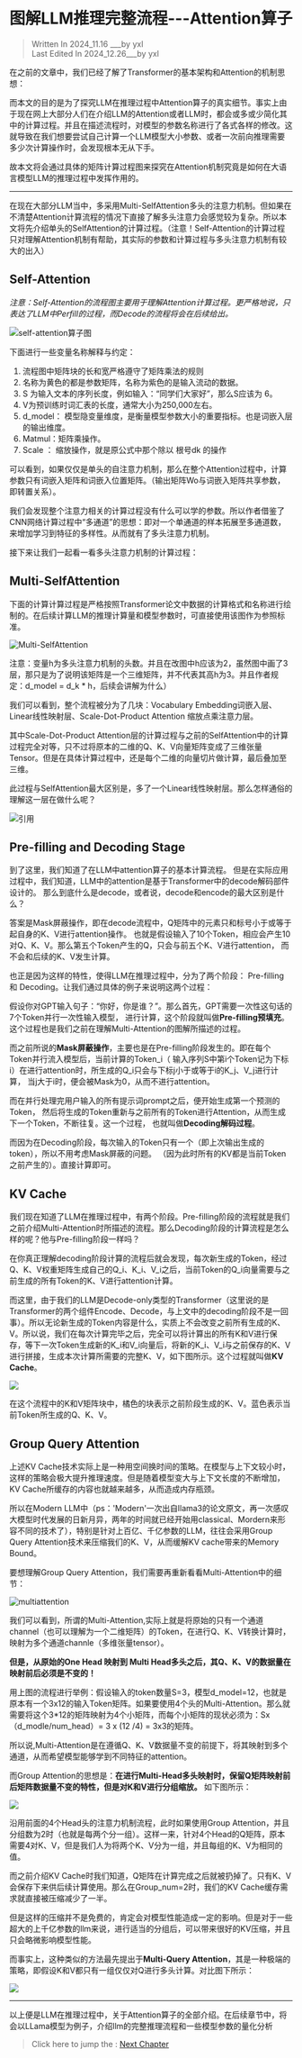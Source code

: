 # 图解LLM推理完整流程---Attention算子

> Written  In 2024_11.16 ___by yxl   
> Last Edited In 2024_12.26___by yxl


在之前的文章中，我们已经了解了Transformer的基本架构和Attention的机制思想：

而本文的目的是为了探究LLM在推理过程中Attention算子的真实细节。事实上由于现在网上大部分人们在介绍LLM的Attention或者LLM时，都会或多或少简化其中的计算过程。并且在描述流程时，对模型的参数名称进行了各式各样的修改。这就导致在我们想要尝试自己计算一个LLM模型大小参数、或者一次前向推理需要多少次计算操作时，会发现根本无从下手。

故本文将会通过具体的矩阵计算过程图来探究在Attention机制究竟是如何在大语言模型LLM的推理过程中发挥作用的。

---

在现在大部分LLM当中，多采用Multi-SelfAttention多头的注意力机制。但如果在不清楚Attention计算流程的情况下直接了解多头注意力会感觉较为复杂。所以本文将先介绍单头的SelfAttention的计算过程。（注意！Self-Attention的计算过程只对理解Attention机制有帮助，其实际的参数和计算过程与多头注意力机制有较大的出入）

## Self-Attention

*注意：Self-Attention的流程图主要用于理解Attention计算过程。更严格地说，只表达了LLM中Perfill的过程，而Decode的流程将会在后续给出。*

![self-attention算子图](../images/04.png)

下面进行一些变量名称解释与约定：
1. 流程图中矩阵块的长和宽严格遵守了矩阵乘法的规则
2. 名称为黄色的都是参数矩阵，名称为紫色的是输入流动的数据。
3. S 为输入文本的序列长度，例如输入：“同学们大家好”，那么S应该为 6。
4. V为预训练时词汇表的长度，通常大小为250,000左右。
5. d_model： 模型隐变量维度，是衡量模型参数大小的重要指标。也是词嵌入层的输出维度。
6. Matmul：矩阵乘操作。
7. Scale ： 缩放操作，就是原公式中那个除以 根号dk 的操作

可以看到，如果仅仅是单头的自注意力机制，那么在整个Attention过程中，计算参数只有词嵌入矩阵和词嵌入位置矩阵。（输出矩阵Wo与词嵌入矩阵共享参数，即转置关系）。

我们会发现整个注意力相关的计算过程没有什么可以学的参数。所以作者借鉴了CNN网络计算过程中“多通道”的思想：即对一个单通道的样本拓展至多通道数，来增加学习到特征的多样性。从而就有了多头注意力机制。

接下来让我们一起看一看多头注意力机制的计算过程：

## Multi-SelfAttention

下面的计算计算过程是严格按照Transformer论文中数据的计算格式和名称进行绘制的。在后续计算LLM的推理计算量和模型参数时，可直接使用该图作为参照标准。

![Multi-SelfAttention](../images/05.png)

注意：变量h为多头注意力机制的头数。并且在改图中h应该为2，虽然图中画了3层，那只是为了说明该矩阵是一个三维矩阵，并不代表其高h为3。并且作者规定：d_model = d_k * h，后续会讲解为什么）

我们可以看到，整个流程被分为了几块：Vocabulary Embedding词嵌入层、Linear线性映射层、Scale-Dot-Product Attention 缩放点乘注意力层。

其中Scale-Dot-Product Attention层的计算过程与之前的SelfAttention中的计算过程完全对等，只不过将原本的二维的Q、K、V向量矩阵变成了三维张量Tensor。但是在具体计算过程中，还是每个二维的向量切片做计算，最后叠加至三维。

此过程与SelfAttention最大区别是，多了一个Linear线性映射层。那么怎样通俗的理解这一层在做什么呢？

![引用](../images/06.png)


## Pre-filling and Decoding Stage

到了这里，我们知道了在LLM中attention算子的基本计算流程。
但是在实际应用过程中，我们知道，LLM中的attention是基于Transformer中的decode解码部件设计的。
那么到底什么是decode，或者说，decode和encode的最大区别是什么？

答案是Mask屏蔽操作，即在decode流程中，Q矩阵中的元素只和标号小于或等于起自身的K、V进行attention操作。
也就是假设输入了10个Token，相应会产生10对Q、K、V。那么第五个Token产生的Q，只会与前五个K、V进行attention，
而不会和后续的K、V发生计算。

也正是因为这样的特性，使得LLM在推理过程中，分为了两个阶段：
Pre-filling 和 Decoding。让我们通过具体的例子来说明这两个过程：

假设你对GPT输入句子：“你好，你是谁？”。那么首先，GPT需要一次性这句话的7个Token并行一次性输入模型，
进行计算，这个阶段就叫做**Pre-filling预填充**。这个过程也是我们之前在理解Multi-Attention的图解所描述的过程。

而之前所说的**Mask屏蔽操作**，主要也是在Pre-filling阶段发生的。即在每个Token并行流入模型后，当前计算的Token_i（
输入序列S中第i个Token记为下标i）在进行attention时，所生成的Q_i只会与下标j小于或等于i的K_j、V_j进行计算，
当j大于i时，便会被Mask为0，从而不进行attention。

而在并行处理完用户输入的所有提示词prompt之后，便开始生成第一个预测的Token，
然后将生成的Token重新与之前所有的Token进行Attention，从而生成下一个Token，不断往复。这一个过程，
也就叫做**Decoding解码过程**。

而因为在Decoding阶段，每次输入的Token只有一个（即上次输出生成的token），所以不用考虑Mask屏蔽的问题。
（因为此时所有的KV都是当前Token之前产生的）。直接计算即可。

## KV Cache

我们现在知道了LLM在推理过程中，有两个阶段。Pre-filling阶段的流程就是我们之前介绍Multi-Attention时所描述的流程。那么Decoding阶段的计算流程是怎么样的呢？他与Pre-filling阶段一样吗？

在你真正理解decoding阶段计算的流程后就会发现，每次新生成的Token，经过Q、K、V权重矩阵生成自己的Q_i、K_i、V_i之后，当前Token的Q_i向量需要与之前生成的所有Token的K、V进行attention计算。

而这里，由于我们的LLM是Decode-only类型的Transformer（这里说的是Transformer的两个组件Encode、Decode，与上文中的decoding阶段不是一回事）。所以无论新生成的Token内容是什么，实质上不会改变之前所有生成的K、V。所以说，我们在每次计算完毕之后，完全可以将计算出的所有K和V进行保存，等下一次Token生成新的K_i和V_i向量后，将新的K_i、V_i与之前保存的K、V进行拼接，生成本次计算所需要的完整K、V，如下图所示。这个过程就叫做**KV Cache**。

![](../images/decode%20by%20kv_cache.png)

在这个流程中的K和V矩阵块中，橘色的块表示之前阶段生成的K、V。蓝色表示当前Token所生成的Q、K、V。

## Group Query Attention

上述KV Cache技术实际上是一种用空间换时间的策略。在模型与上下文较小时，这样的策略会极大提升推理速度。但是随着模型变大与上下文长度的不断增加，KV Cache所缓存的内容也就越来越多，从而造成内存瓶颈。

所以在Modern LLM中（ps：'Modern'一次出自llama3的论文原文，再一次感叹大模型时代发展的日新月异，两年的时间就已经开始用classical、Mordern来形容不同的技术了），特别是针对上百亿、千亿参数的LLM，往往会采用Group Query Attention技术来压缩我们的K、V，从而缓解KV cache带来的Memory Bound。

要想理解Group Query Attention，我们需要再重新看看Multi-Attention中的细节：

![multiattention](../images/Group_attention.png)


我们可以看到，所谓的Multi-Attention,实际上就是将原始的只有一个通道channel（也可以理解为一个二维矩阵）的Token，在进行Q、K、V转换计算时，映射为多个通道channle（多维张量tensor）。

**但是，从原始的One Head 映射到 Multi Head多头之后，其Q、K、V的数据量在映射前后必须是不变的！**

用上图的流程进行举例：假设输入的token数量S=3，模型d_model=12，也就是原本有一个3x12的输入Token矩阵。如果要使用4个头的Multi-Attention。那么就需要将这个3*12的矩阵映射为4个小矩阵，而每个小矩阵的现状必须为：Sx（d_modle/num_head）= 3 x (12 /4) = 3x3的矩阵。

所以说,Multi-Attention是在遵循Q、K、V数据量不变的前提下，将其映射到多个通道，从而希望模型能够学到不同特征的attention。

而Group Attention的思想是：**在进行Multi-Head多头映射时，保留Q矩阵映射前后矩阵数据量不变的特性，但是对K和V进行分组缩放。** 如下图所示：

![](../images/Group_attention01.png)

沿用前面的4个Head头的注意力机制流程，此时如果使用Group Attention，并且分组数为2时（也就是每两个分一组）。这样一来，针对4个Head的Q矩阵，原本需要4对K、V，但是我们人为将两个K、V分为一组，并且每组的K、V为相同的值。

而之前介绍KV Cache时我们知道，Q矩阵在计算完成之后就被扔掉了。只有K、V会保存下来供后续计算使用。那么在Group_num=2时，我们的KV Cache缓存需求就直接被压缩减少了一半。

但是这样的压缩并不是免费的，肯定会对模型性能造成一定的影响。但是对于一些超大的上千亿参数的llm来说，进行适当的分组后，可以带来很好的KV压缩，并且只会略微影响模型性能。

而事实上，这种类似的方法最先提出于**Multi-Query Attention**，其是一种极端的策略，即假设K和V都只有一组仅仅对Q进行多头计算。对比图下所示：

![](../images/MQAttention.png)

---

以上便是LLM在推理过程中，关于Attention算子的全部介绍。在后续章节中，将会以LLama模型为例子，介绍llm的完整推理流程和一些模型参数的量化分析



> Click here to jump the :  [Next Chapter](Transformer_3.md)